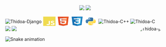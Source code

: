 <div align="center">
  <img height="200em" src="https://github-readme-stats.vercel.app/api?username=GuiEstevam&show_icons=true&theme=dracula&count_private=true&locale=pt-BR">
  <img height="200em" src="https://github-readme-stats.vercel.app/api/top-langs/?username=GuiEstevam&theme=dracula&locale=pt-BR">
 </div>
 
 <div style="display: inline_block"><br>
  <img align="center" alt="Thidoa-Django" height="70" width="80" src="https://cdn.jsdelivr.net/gh/devicons/devicon/icons/django/django-plain-wordmark.svg" />
  <img align="center" alt="Thidoa-Js" height="30" width="40" src="https://raw.githubusercontent.com/devicons/devicon/master/icons/javascript/javascript-plain.svg">
  <img align="center" alt="Thidoa-HTML" height="30" width="40" src="https://raw.githubusercontent.com/devicons/devicon/master/icons/html5/html5-original.svg">
  <img align="center" alt="Thidoa-CSS" height="30" width="40" src="https://raw.githubusercontent.com/devicons/devicon/master/icons/css3/css3-original.svg">
  <img align="center" alt="Thidoa-Python" height="30" width="40" src="https://raw.githubusercontent.com/devicons/devicon/master/icons/python/python-original.svg">
  <img align="center" alt="Thidoa-C++" height="30" width="40" src="https://cdn.jsdelivr.net/gh/devicons/devicon/icons/c/c-original.svg" />
  <img align="center" alt="Thidoa-C" height="30" width="40" src="https://cdn.jsdelivr.net/gh/devicons/devicon/icons/cplusplus/cplusplus-original.svg" />
  <img align="right" alt="Thidoa-pic" height="150" style="border-radius:50px;" src="https://media.discordapp.net/attachments/776516861902454897/902949082765594714/Webp.net-gifmaker.gif">
</div>

<div> 
  <a href="https://instagram.com/thicdo" target="_blank"><img src="https://img.shields.io/badge/-Instagram-%23E4405F?style=for-the-badge&logo=instagram&logoColor=white" target="_blank"></a>
 	<a href="https://www.twitch.tv/th1doa" target="_blank"><img src="https://img.shields.io/badge/Twitch-9146FF?style=for-the-badge&logo=twitch&logoColor=white" target="_blank"></a>
 
  ![Snake animation](https://github.com/GuiEstevam/GuiEstevam/blob/output/github-contribution-grid-snake.svg)
 
</div>
